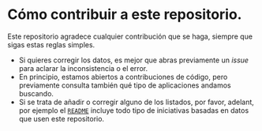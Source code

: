 # Cómo contribuir a este repositorio.

Este repositorio agradece cualquier contribución que se haga, siempre que sigas estas reglas simples.

* Si quieres corregir los datos, es mejor que abras previamente un *issue* para aclarar la inconsistencia o el error.
* En principio, estamos abiertos a contribuciones de código, pero previamente consulta también qué tipo de aplicaciones andamos buscando.
* Si se trata de añadir o corregir alguno de los listados, por favor, adelant, por ejemplo el [`README`](readme.md) incluye todo tipo de iniciativas basadas en datos que usen este repositorio.

